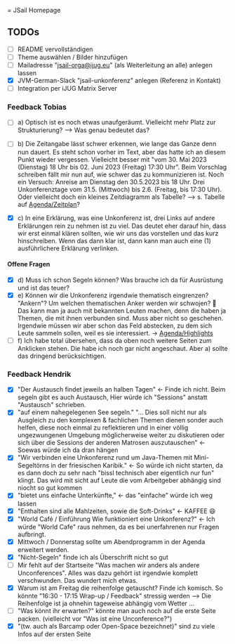 = JSail Homepage



## TODOs

* [ ] README vervollständigen
* [ ] Theme auswählen / Bilder hinzufügen
* [ ] Mailadresse "jsail-orga@ijug.eu" (als Weiterleitung an alle) anlegen lassen
* [x] JVM-German-Slack "jsail-unkonferenz" anlegen (Referenz in Kontakt)
* [ ] Integration per iJUG Matrix Server

### Feedback Tobias

* [ ] a) Optisch ist es noch etwas unaufgeräumt. Vielleicht mehr Platz zur Strukturierung? --> Was genau bedeutet das?

* [ ] b) Die Zeitangabe lässt schwer erkennen, wie lange das Ganze denn nun dauert. Es steht schon vorher im Text, aber das hatte ich an diesem Punkt wieder vergessen. Vielleicht besser mit "vom 30. Mai 2023 (Dienstag) 18 Uhr bis 02. Juni 2023 (Freitag) 17:30 Uhr". Beim Vorschlag schreiben fällt mir nun auf, wie schwer das zu kommunizieren ist. Noch ein Versuch: Anreise am Dienstag den 30.5.2023 bis 18 Uhr. Drei Unkonferenztage vom 31.5. (Mittwoch) bis 2.6. (Freitag, bis 17:30 Uhr). Oder vielleicht doch ein kleines Zeitdiagramm als Tabelle? --> s. Tabelle auf [Agenda/Zeitplan](content/programm/index.md#Zeitplan)?
* [x] c) In eine Erklärung, was eine Unkonferenz ist, drei Links auf andere Erklärungen rein zu nehmen ist zu viel. Das deutet eher darauf hin, dass wir erst einmal klären sollten, wie wir uns das vorstellen und das kurz hinschreiben. Wenn das dann klar ist, dann kann man auch eine (1) ausführlichere Erklärung verlinken.

#### Offene Fragen
* [x] d) Muss ich schon Segeln können? Was brauche ich da für Ausrüstung und ist das teuer?
* [x] e) Können wir die Unkonferenz irgendwie thematisch eingrenzen? "Ankern"? Um welchen thematischen Anker werden wir schwojen? :slightly_smiling_face: Das kann man ja auch mit bekannten Leuten machen, denn die haben ja Themen, die mit ihnen verbunden sind. Muss aber nicht so geschehen. Irgendwie müssen wir aber schon das Feld abstecken, zu dem sich Leute sammeln sollen, weil es sie interessiert. -> [Agenda/Highlights](content/programm/index.md#Highlights)
* [ ] f) Ich habe total übersehen, dass da oben noch weitere Seiten zum Anklicken stehen. Die habe ich noch gar nicht angeschaut. Aber a) sollte das dringend berücksichtigen.

### Feedback Hendrik

* [x] "Der Austausch findet jeweils an halben Tagen" <- Finde ich nicht. Beim segeln gibt es auch Austausch, Hier würde ich "Sessions" anstatt "Austausch" schrieben.
* [x] "auf einem nahegelegenen See segeln." "... Dies soll nicht nur als Ausgleich zu den komplexen & fachlichen Themen dienen sonder auch helfen, diese noch einmal zu reflektieren und in einer völlig ungezwungenen Umgebung möglicherweise weiter zu diskutieren oder sich über die Sessions der anderen Matrosen auszutauschen" <- Soewas würde ich da dran hängen
* [x] "Wir verbinden eine Unkonferenz rund um Java-Themen mit Mini-Segeltörns in der friesischen Karibik." <- So würde ich nicht starten, da es dann doch zu sehr nach "bissl technisch aber eigentlich nur fun" klingt. Das wird mit sicht auf Leute die vom Arbeitgeber abhängig sind niocht so gut kommen
* [x] "bietet uns einfache Unterkünfte," <- das "einfache" würde ich weg lassen
* [x] "Enthalten sind alle Mahlzeiten, sowie die Soft-Drinks" <- KAFFEE :smile:
* [x] "World Café / Einführung Wie funktioniert eine Unkonferenz?" <- Ich würde "World Cafe" raus nehmen, da es bei unerfahrenen nur Fragen aufbringt.
* [x] Mittwoch / Donnerstag sollte um Abendprogramm in der Agenda erweitert werden.
* [x] "Nicht-Segeln" finde ich als Überschrift nicht so gut
* [ ] Mir fehlt auf der Startseite "Was machen wir anders als andere Unconferences". Alles was dazu gehört ist irgendwie komplett verschwunden. Das wundert mich etwas.
* [x] Warum ist am Freitag die reihenfolge getauscht? Finde ich komisch. So könnte "16:30 - 17:15 Wrap-up / Feedback" stressig werden --> Die Reihenfolge ist ja ohnehin tageweise abhängig vom Wetter ...
* [ ] "Was könnt ihr erwarten?" könnte man auch noch auf die erste Seite packen. (vielleicht vor "Was ist eine Unconference?")
* [x] "(tw. auch als Barcamp oder Open-Space bezeichnet)" sind zu viele Infos auf der ersten Seite